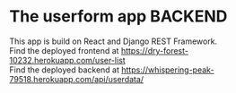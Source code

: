 # The userform app BACKEND

This app is build on React and Django REST Framework.  
Find the deployed frontend at https://dry-forest-10232.herokuapp.com/user-list  
Find the deployed backend at https://whispering-peak-79518.herokuapp.com/api/userdata/